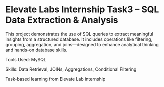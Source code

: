 # Elevate Labs Internship Task3 – SQL Data Extraction & Analysis

This project demonstrates the use of SQL queries to extract meaningful insights from a structured database. It includes operations like filtering, grouping, aggregation, and joins—designed to enhance analytical thinking and hands-on database skills.
 
 Tools Used: MySQL
 
 Skills: Data Retrieval, JOINs, Aggregations, Conditional Filtering
 
 Task-based learning from Elevate Lab internship
